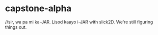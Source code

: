 # capstone-alpha
//sir, wa pa mi ka-JAR. Lisod kaayo i-JAR with slick2D. We're still figuring things out.
